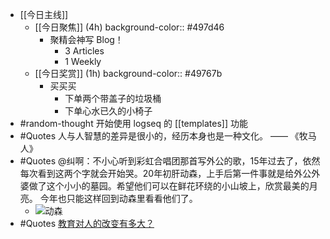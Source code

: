 - [[今日主线]]
	- [[今日聚焦]] (4h)
	  background-color:: #497d46
		- 聚精会神写 Blog！
			- 3 Articles
			- 1 Weekly
	- [[今日奖赏]] (1h)
	  background-color:: #49767b
		- 买买买
			- 下单两个带盖子的垃圾桶
			- 下单心水已久的小椅子
- #random-thought 开始使用 logseq 的 [[templates]] 功能
- #Quotes 人与人智慧的差异是很小的，经历本身也是一种文化。 —— 《牧马人》
- #Quotes @纠啊：不小心听到彩虹合唱团那首写外公的歌，15年过去了，依然每次看到这两个字就会开始哭。20年初肝动森，上手后第一件事就是给外公外婆做了这个小小的墓园。希望他们可以在鲜花环绕的小山坡上，欣赏最美的月亮。
  今年也只能这样回到动森里看看他们了。
	- ![动森](https://image-host-1255524710.cos.ap-beijing.myqcloud.com/img/20220404221657.png)
- #Quotes [教育对人的改变有多大？](https://xiaohanyu.me/posts/2017-02-13-about-education/)